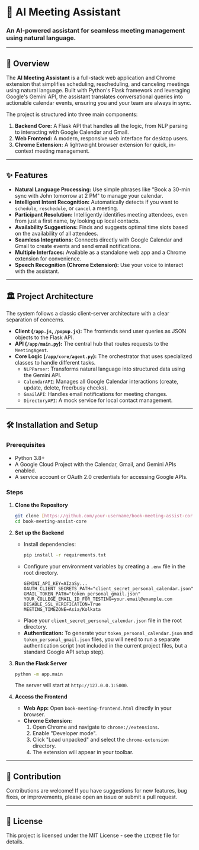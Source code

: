 # 📅 AI Meeting Assistant

### An AI-powered assistant for seamless meeting management using natural language.

---

## 🚀 Overview

The **AI Meeting Assistant** is a full-stack web application and Chrome extension that simplifies scheduling, rescheduling, and canceling meetings using natural language. Built with Python's Flask framework and leveraging Google's Gemini API, the assistant translates conversational queries into actionable calendar events, ensuring you and your team are always in sync.

The project is structured into three main components:
1.  **Backend Core:** A Flask API that handles all the logic, from NLP parsing to interacting with Google Calendar and Gmail.
2.  **Web Frontend:** A modern, responsive web interface for desktop users.
3.  **Chrome Extension:** A lightweight browser extension for quick, in-context meeting management.

---

## ✨ Features

- **Natural Language Processing:** Use simple phrases like "Book a 30-min sync with John tomorrow at 2 PM" to manage your calendar.
- **Intelligent Intent Recognition:** Automatically detects if you want to `schedule`, `reschedule`, or `cancel` a meeting.
- **Participant Resolution:** Intelligently identifies meeting attendees, even from just a first name, by looking up local contacts.
- **Availability Suggestions:** Finds and suggests optimal time slots based on the availability of all attendees.
- **Seamless Integrations:** Connects directly with Google Calendar and Gmail to create events and send email notifications.
- **Multiple Interfaces:** Available as a standalone web app and a Chrome extension for convenience.
- **Speech Recognition (Chrome Extension):** Use your voice to interact with the assistant.

---

## 🏛️ Project Architecture

The system follows a classic client-server architecture with a clear separation of concerns.

- **Client (`/app.js`, `/popup.js`):** The frontends send user queries as JSON objects to the Flask API.
- **API (`/app/main.py`):** The central hub that routes requests to the `MeetingAgent`.
- **Core Logic (`/app/core/agent.py`):** The orchestrator that uses specialized classes to handle different tasks.
  - `NLPParser`: Transforms natural language into structured data using the Gemini API.
  - `CalendarAPI`: Manages all Google Calendar interactions (create, update, delete, free/busy checks).
  - `GmailAPI`: Handles email notifications for meeting changes.
  - `DirectoryAPI`: A mock service for local contact management.



---

## 🛠️ Installation and Setup

### Prerequisites

- Python 3.8+
- A Google Cloud Project with the Calendar, Gmail, and Gemini APIs enabled.
- A service account or OAuth 2.0 credentials for accessing Google APIs.

### Steps

1.  **Clone the Repository**
    ```bash
    git clone [https://github.com/your-username/book-meeting-assist-core.git](https://github.com/your-username/book-meeting-assist-core.git)
    cd book-meeting-assist-core
    ```

2.  **Set up the Backend**
    - Install dependencies:
      ```bash
      pip install -r requirements.txt
      ```
    - Configure your environment variables by creating a `.env` file in the root directory.
      ```env
      GEMINI_API_KEY=AIzaSy...
      OAUTH_CLIENT_SECRETS_PATH="client_secret_personal_calendar.json"
      GMAIL_TOKEN_PATH="token_personal_gmail.json"
      YOUR_COLLEGE_EMAIL_ID_FOR_TESTING=your.email@example.com
      DISABLE_SSL_VERIFICATION=True
      MEETING_TIMEZONE=Asia/Kolkata
      ```
    - Place your `client_secret_personal_calendar.json` file in the root directory.
    - **Authentication:** To generate your `token_personal_calendar.json` and `token_personal_gmail.json` files, you will need to run a separate authentication script (not included in the current project files, but a standard Google API setup step).

3.  **Run the Flask Server**
    ```bash
    python -m app.main
    ```
    The server will start at `http://127.0.0.1:5000`.

4.  **Access the Frontend**
    - **Web App:** Open `book-meeting-frontend.html` directly in your browser.
    - **Chrome Extension:**
      1.  Open Chrome and navigate to `chrome://extensions`.
      2.  Enable "Developer mode".
      3.  Click "Load unpacked" and select the `chrome-extension` directory.
      4.  The extension will appear in your toolbar.

---

## 🤝 Contribution

Contributions are welcome! If you have suggestions for new features, bug fixes, or improvements, please open an issue or submit a pull request.

---

## 📄 License

This project is licensed under the MIT License - see the `LICENSE` file for details.
